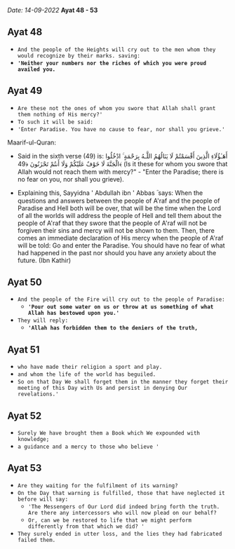 *Date: 14-09-2022*
**Ayat 48 - 53**


## Ayat 48

- `And the people of the Heights will cry out to the men whom they would recognize by their marks. saving:`
- **`'Neither your numbers nor the riches of which you were proud availed you.`**

## Ayat 49

- `Are these not the ones of whom you swore that Allah shall grant them nothing of His mercy?'`
- `To such it will be said:`
- `'Enter Paradise. You have no cause to fear, nor shall you grieve.'`

Maarif-ul-Quran:

- Said in the sixth verse (49) is: أَهَـٰؤُلَاءِ الَّذِينَ أَقْسَمْتُمْ لَا يَنَالُهُمُ اللَّـهُ بِرَ‌حْمَةٍ ۚ ادْخُلُوا الْجَنَّةَ لَا خَوْفٌ عَلَيْكُمْ وَلَا أَنتُمْ تَحْزَنُونَ ﴿49﴾ (Is it these for whom you swore that Allah would not reach them with mercy?" - "Enter the Paradise; there is no fear on you, nor shall you grieve).

- Explaining this, Sayyidna ' Abdullah ibn ' Abbas ؓ says: When the questions and answers between the people of A'raf and the people of Paradise and Hell both will be over, that will be the time when the Lord of all the worlds will address the people of Hell and tell them about the people of A'raf that they swore that the people of A'raf will not be forgiven their sins and mercy will not be shown to them. Then, there comes an immediate declaration of His mercy when the people of A'raf will be told: Go and enter the Paradise. You should have no fear of what had happened in the past nor should you have any anxiety about the future. (Ibn Kathir)


## Ayat 50

- `And the people of the Fire will cry out to the people of Paradise:`
  - **`'Pour out some water on us or throw at us something of what Allah has bestowed upon you.'`**
- `They will reply:`
  - **`'Allah has forbidden them to the deniers of the truth,`**


## Ayat 51

- `who have made their religion a sport and play.`
- `and whom the life of the world has beguiled.`
- `So on that Day We shall forget them in the manner they forget their meeting of this Day with Us and persist in denying Our revelations.'`

## Ayat 52

- `Surely We have brought them a Book which We expounded with knowledge;`
- `a guidance and a mercy to those who believe '`

## Ayat 53

- `Are they waiting for the fulfilment of its warning?`
- `On the Day that warning is fulfilled, those that have neglected it before will say:`
  - `'The Messengers of Our Lord did indeed bring forth the truth. Are there any intercessors who will now plead on our behalf?`
  - `Or, can we be restored to life that we might perform differently from that which we did? '`
- `They surely ended in utter loss, and the lies they had fabricated failed them.`